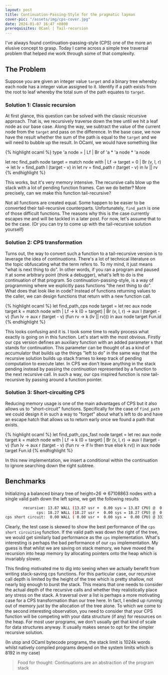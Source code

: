 ```yaml
---
layout: post
title: Continuation-Passing-Style for the pragmatic layman
cover-pic: "/assets/img/cps-cover.jpg"
date: 2024-01-07 16:47 +0800
prerequisites: OCaml | Tail-recursion
---
```

I've always found continuation-passing-style (CPS) one of the more an
elusive concept to grasp. Today I came across a simple tree traversal
problem that helped me work through some of that complexity.

## The Problem
Suppose you are given an integer value `target` and a binary tree
whereby each node has a integer value assigned to it. Identify if a
path exists from the root to leaf whereby the total sum of the path
equates to `target`.

### Solution 1: Classic recursion
At first glance, this question can be solved with the classic
recursive approach. That is, we recursively traverse down the tree
until we hit a leaf node as our base case. Along the way, we subtract
the value of the current node from the `target` and pass on the
difference. In the base case, we now have the result whether the sum
of the path is equal to the `target` and we will need to bubble up the
result. In OCaml, we would have something like

{% highlight ocaml %}
type 'a node =
  | Lf
  | Br of 'a * 'a node * 'a node

let rec find_path node target =
  match node with
  | Lf -> target = 0
  | Br (v, l, r) ->
      let lv = find_path l (target - v) in
      let rv = find_path r (target - v) in
      lv || rv
{% endhighlight %}

This works, but it's very memory intensive. The recursive calls blow
up the stack with a lot of pending function frames. Can we do better?
More precisely, can we make this function tail-recursive?

Not all functions are created equal. Some happen to be easier to be
converted their tail-recursive counterparts. Unfortunately,
`find_path` is one of those difficult functions. The reasons why this
is the case currently escapes me and will be tackled in a later
post. For now, let's assume that to be the case. (Or you can try
to come up with the tail-recursive solution yourself)

### Solution 2: CPS transformation
Turns out, the way to convert such a function to a tail-recursive
version is to leverage the idea of *continuations*. There's a lot of
technical literature on the topic obfuscating what the term refers
to. To my mind, it just means "what is next thing to do". In other
words, if you ran a program and paused it at some arbitrary point
(think a debugger), what's left to do is the continuation of that
program. So continuation-passing-style, is a way of programming where
we explicitly pass functions "the next thing to do". What does that
look like in code? Instead of functions returning values to the
caller, we can design functions that return with a new function call.

{% highlight ocaml %}
let find_path_cps node target =
  let rec aux node target k =
    match node with
    | Lf -> k (0 = target)
    | Br (v, l, r) ->
        aux l (target - v) (fun lv ->
            aux r (target - v) (fun rv ->
                k (lv || rv)))
  in
  aux node target Fun.id
{% endhighlight %}

This looks confusing and it is. I took some time to really process
what exactly is going on in this function. Let's start with the most
obvious. Firstly our cps version defines an auxiliary function with an
added parameter `k` that stands for continuation. This parameter can
be thought of as a kind of accumulator that builds up the things "left
to do" in the same way that the recursive solution builds up stack
frames to keep track of pending computation to execute later. In CPS
we don't leave anything in the stack pending instead by passing the
*continuation* represented by a function to the next recursive
call. In such a way, our cps inspired function is now tail-recursive
by passing around a function pointer.

### Solution 3: Short-circuiting CPS
Reducing memory usage is one of the main advantages of CPS but it also
allows us to "short-circuit" functions. Specifically for the case of
`find_path` we could design it in such a way to "forget" about what's
left to do and have an escape hatch that allows us to return early
once we found a path that exists.

{% highlight ocaml %}
let find_path_cps_fast node target =
  let rec aux node target k =
    match node with
    | Lf -> k (0 = target)
    | Br (v, l, r) ->
        aux l (target - v) (fun lv ->
            aux r (target - v) (fun rv ->
                if lv then true else k rv))
  in
  aux node target Fun.id
{% endhighlight %}

In this new implementation, we insert a conditional within the
continuation to ignore searching down the right subtree.

## Benchmarks
Initializing a balanced binary tree of height=26 => 67108863 nodes
with a single valid path down the left spine, we get the following
results

``` bash
        recursive: 13.87 WALL (13.87 usr +  0.00 sys = 13.87 CPU) @  0.72/s (n=10)
              cps: 18.27 WALL (18.27 usr +  0.00 sys = 18.27 CPU) @  0.55/s (n=10)
cps short circuit:  0.00 WALL ( 0.00 usr +  0.00 sys =  0.00 CPU) @ 3333333.34/s (n=10)
```

Clearly, the test case is skewed to show the best performance of the
`cps short circuiting` function. If the valid path was down the right
of the tree, we would get similarly bad performance as the `cps`
implementation. What's interesting is perhaps the bad performance of
our `cps` implementation. My guess is that whilst we are saving on
stack memory, we have moved the recursion into heap memory by
allocating pointers onto the heap which is invariably slower.

This finding motivated me to dig into seeing when we actually benefit
from writing stack-saving cps functions. For this particular case, our
recursive call depth is limited by the height of the tree which is
pretty shallow, not nearly big enough to burst the stack. This means
that one needs to consider the actual depth of the recursive calls and
whether they realistically place any stress on the stack. A traversal
over a list is perhaps a more motivating case for a CPS transformation
than our tree here. In fact, I ended up running out of memory just by
the allocation of the tree alone. To which we come to the second
interesting observation, you need to consider that your CPS function
will be competing with your data structure (if any) for resources on
the heap. For most user programs, we don't usually get that kind of
scale for data structures anyway. It usually makes sense to opt for
the simpler recursive solution.

(In utop and OCaml bytecode programs, the stack limit is 1024k words
whilst natively compiled programs depend on the system limits which
is 8192 in my case)

> Food for thought: Continuations are an abstraction of the program stack
